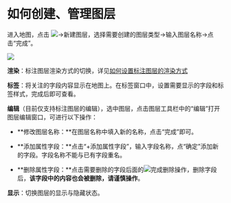 # 如何创建、管理图层

进入地图，点击 ![](https://pic.dituwuyou.com/map%2Fpicture%2Fmobile%2Flayers.png)->新建图层，选择需要创建的图层类型->输入图层名称->点击“完成”。

![](https://pic.dituwuyou.com/map%2Fpicture%2Fmobile%2Fm-addlayer.png)

**渲染**：标注图层渲染方式的切换，详见[如何设置标注图层的渲染方式](/m-marklayer-stylesetting.html)

**标签**：将关注的字段内容显示在地图上。在标签窗口中，设置需要显示的字段和标签样式，完成后即可查看。

**编辑**（目前仅支持标注图层的编辑），选中图层，点击图层工具栏中的“编辑”打开图层编辑窗口，可进行以下操作：

* **修改图层名称：**在图层名称中填入新的名称，点击“完成”即可。

* **添加属性字段：**点击“+添加属性字段”，输入字段名称，点“确定”添加新的字段。字段名称不能与已有字段重名。

* **删除属性字段：**点击需要删除的字段后面的![](https://pic.dituwuyou.com/map%2Fpicture%2Fmobile%2Fdelete.jpg)完成删除操作，删除字段后，**该字段中的内容也会被删除，请谨慎操作**。

**显示**：切换图层的显示与隐藏状态。
